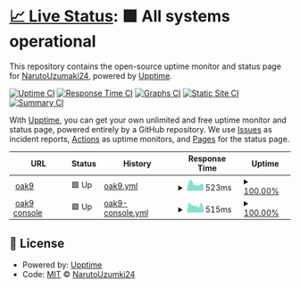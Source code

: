 # [📈 Live Status](https://demo.upptime.js.org): <!--live status--> **🟩 All systems operational**

This repository contains the open-source uptime monitor and status page for [NarutoUzumaki24](https://github.com/NarutoUzumaki24), powered by [Upptime](https://github.com/upptime/upptime).

[![Uptime CI](https://github.com/NarutoUzumaki24/upptime-by-github/workflows/Uptime%20CI/badge.svg)](https://github.com/NarutoUzumaki24/upptime-by-github/actions?query=workflow%3A%22Uptime+CI%22)
[![Response Time CI](https://github.com/NarutoUzumaki24/upptime-by-github/workflows/Response%20Time%20CI/badge.svg)](https://github.com/NarutoUzumaki24/upptime-by-github/actions?query=workflow%3A%22Response+Time+CI%22)
[![Graphs CI](https://github.com/NarutoUzumaki24/upptime-by-github/workflows/Graphs%20CI/badge.svg)](https://github.com/NarutoUzumaki24/upptime-by-github/actions?query=workflow%3A%22Graphs+CI%22)
[![Static Site CI](https://github.com/NarutoUzumaki24/upptime-by-github/workflows/Static%20Site%20CI/badge.svg)](https://github.com/NarutoUzumaki24/upptime-by-github/actions?query=workflow%3A%22Static+Site+CI%22)
[![Summary CI](https://github.com/NarutoUzumaki24/upptime-by-github/workflows/Summary%20CI/badge.svg)](https://github.com/NarutoUzumaki24/upptime-by-github/actions?query=workflow%3A%22Summary+CI%22)

With [Upptime](https://upptime.js.org), you can get your own unlimited and free uptime monitor and status page, powered entirely by a GitHub repository. We use [Issues](https://github.com/NarutoUzumki24/upptime-by-github/issues) as incident reports, [Actions](https://github.com/NarutoUzumaki24/upptime-by-github/actions) as uptime monitors, and [Pages](https://demo.upptime.js.org) for the status page.

<!--start: status pages-->
<!-- This summary is generated by Upptime (https://github.com/upptime/upptime) -->
<!-- Do not edit this manually, your changes will be overwritten -->
<!-- prettier-ignore -->
| URL | Status | History | Response Time | Uptime |
| --- | ------ | ------- | ------------- | ------ |
| <img alt="" src="https://aiexpress.io/wp-content/uploads/2022/06/oak9-Raises-8-Million-in-Additional-Funding.png" height="13"> [oak9](https://oak9.io) | 🟩 Up | [oak9.yml](https://github.com/NarutoUzumaki24/upptime-by-github/commits/HEAD/history/oak9.yml) | <details><summary><img alt="Response time graph" src="./graphs/oak9/response-time-week.png" height="20"> 523ms</summary><br><a href="https://NarutoUzumaki24.github.io/upptime-by-github/history/oak9"><img alt="Response time 674" src="https://img.shields.io/endpoint?url=https%3A%2F%2Fraw.githubusercontent.com%2FNarutoUzumaki24%2Fupptime-by-github%2FHEAD%2Fapi%2Foak9%2Fresponse-time.json"></a><br><a href="https://NarutoUzumaki24.github.io/upptime-by-github/history/oak9"><img alt="24-hour response time 632" src="https://img.shields.io/endpoint?url=https%3A%2F%2Fraw.githubusercontent.com%2FNarutoUzumaki24%2Fupptime-by-github%2FHEAD%2Fapi%2Foak9%2Fresponse-time-day.json"></a><br><a href="https://NarutoUzumaki24.github.io/upptime-by-github/history/oak9"><img alt="7-day response time 523" src="https://img.shields.io/endpoint?url=https%3A%2F%2Fraw.githubusercontent.com%2FNarutoUzumaki24%2Fupptime-by-github%2FHEAD%2Fapi%2Foak9%2Fresponse-time-week.json"></a><br><a href="https://NarutoUzumaki24.github.io/upptime-by-github/history/oak9"><img alt="30-day response time 674" src="https://img.shields.io/endpoint?url=https%3A%2F%2Fraw.githubusercontent.com%2FNarutoUzumaki24%2Fupptime-by-github%2FHEAD%2Fapi%2Foak9%2Fresponse-time-month.json"></a><br><a href="https://NarutoUzumaki24.github.io/upptime-by-github/history/oak9"><img alt="1-year response time 674" src="https://img.shields.io/endpoint?url=https%3A%2F%2Fraw.githubusercontent.com%2FNarutoUzumaki24%2Fupptime-by-github%2FHEAD%2Fapi%2Foak9%2Fresponse-time-year.json"></a></details> | <details><summary><a href="https://NarutoUzumaki24.github.io/upptime-by-github/history/oak9">100.00%</a></summary><a href="https://NarutoUzumaki24.github.io/upptime-by-github/history/oak9"><img alt="All-time uptime 99.89%" src="https://img.shields.io/endpoint?url=https%3A%2F%2Fraw.githubusercontent.com%2FNarutoUzumaki24%2Fupptime-by-github%2FHEAD%2Fapi%2Foak9%2Fuptime.json"></a><br><a href="https://NarutoUzumaki24.github.io/upptime-by-github/history/oak9"><img alt="24-hour uptime 100.00%" src="https://img.shields.io/endpoint?url=https%3A%2F%2Fraw.githubusercontent.com%2FNarutoUzumaki24%2Fupptime-by-github%2FHEAD%2Fapi%2Foak9%2Fuptime-day.json"></a><br><a href="https://NarutoUzumaki24.github.io/upptime-by-github/history/oak9"><img alt="7-day uptime 100.00%" src="https://img.shields.io/endpoint?url=https%3A%2F%2Fraw.githubusercontent.com%2FNarutoUzumaki24%2Fupptime-by-github%2FHEAD%2Fapi%2Foak9%2Fuptime-week.json"></a><br><a href="https://NarutoUzumaki24.github.io/upptime-by-github/history/oak9"><img alt="30-day uptime 99.89%" src="https://img.shields.io/endpoint?url=https%3A%2F%2Fraw.githubusercontent.com%2FNarutoUzumaki24%2Fupptime-by-github%2FHEAD%2Fapi%2Foak9%2Fuptime-month.json"></a><br><a href="https://NarutoUzumaki24.github.io/upptime-by-github/history/oak9"><img alt="1-year uptime 99.89%" src="https://img.shields.io/endpoint?url=https%3A%2F%2Fraw.githubusercontent.com%2FNarutoUzumaki24%2Fupptime-by-github%2FHEAD%2Fapi%2Foak9%2Fuptime-year.json"></a></details>
| <img alt="" src="https://aiexpress.io/wp-content/uploads/2022/06/oak9-Raises-8-Million-in-Additional-Funding.png" height="13"> [oak9 console](https://console.oak9.io) | 🟩 Up | [oak9-console.yml](https://github.com/NarutoUzumaki24/upptime-by-github/commits/HEAD/history/oak9-console.yml) | <details><summary><img alt="Response time graph" src="./graphs/oak9-console/response-time-week.png" height="20"> 515ms</summary><br><a href="https://NarutoUzumaki24.github.io/upptime-by-github/history/oak9-console"><img alt="Response time 444" src="https://img.shields.io/endpoint?url=https%3A%2F%2Fraw.githubusercontent.com%2FNarutoUzumaki24%2Fupptime-by-github%2FHEAD%2Fapi%2Foak9-console%2Fresponse-time.json"></a><br><a href="https://NarutoUzumaki24.github.io/upptime-by-github/history/oak9-console"><img alt="24-hour response time 1278" src="https://img.shields.io/endpoint?url=https%3A%2F%2Fraw.githubusercontent.com%2FNarutoUzumaki24%2Fupptime-by-github%2FHEAD%2Fapi%2Foak9-console%2Fresponse-time-day.json"></a><br><a href="https://NarutoUzumaki24.github.io/upptime-by-github/history/oak9-console"><img alt="7-day response time 515" src="https://img.shields.io/endpoint?url=https%3A%2F%2Fraw.githubusercontent.com%2FNarutoUzumaki24%2Fupptime-by-github%2FHEAD%2Fapi%2Foak9-console%2Fresponse-time-week.json"></a><br><a href="https://NarutoUzumaki24.github.io/upptime-by-github/history/oak9-console"><img alt="30-day response time 444" src="https://img.shields.io/endpoint?url=https%3A%2F%2Fraw.githubusercontent.com%2FNarutoUzumaki24%2Fupptime-by-github%2FHEAD%2Fapi%2Foak9-console%2Fresponse-time-month.json"></a><br><a href="https://NarutoUzumaki24.github.io/upptime-by-github/history/oak9-console"><img alt="1-year response time 444" src="https://img.shields.io/endpoint?url=https%3A%2F%2Fraw.githubusercontent.com%2FNarutoUzumaki24%2Fupptime-by-github%2FHEAD%2Fapi%2Foak9-console%2Fresponse-time-year.json"></a></details> | <details><summary><a href="https://NarutoUzumaki24.github.io/upptime-by-github/history/oak9-console">100.00%</a></summary><a href="https://NarutoUzumaki24.github.io/upptime-by-github/history/oak9-console"><img alt="All-time uptime 100.00%" src="https://img.shields.io/endpoint?url=https%3A%2F%2Fraw.githubusercontent.com%2FNarutoUzumaki24%2Fupptime-by-github%2FHEAD%2Fapi%2Foak9-console%2Fuptime.json"></a><br><a href="https://NarutoUzumaki24.github.io/upptime-by-github/history/oak9-console"><img alt="24-hour uptime 100.00%" src="https://img.shields.io/endpoint?url=https%3A%2F%2Fraw.githubusercontent.com%2FNarutoUzumaki24%2Fupptime-by-github%2FHEAD%2Fapi%2Foak9-console%2Fuptime-day.json"></a><br><a href="https://NarutoUzumaki24.github.io/upptime-by-github/history/oak9-console"><img alt="7-day uptime 100.00%" src="https://img.shields.io/endpoint?url=https%3A%2F%2Fraw.githubusercontent.com%2FNarutoUzumaki24%2Fupptime-by-github%2FHEAD%2Fapi%2Foak9-console%2Fuptime-week.json"></a><br><a href="https://NarutoUzumaki24.github.io/upptime-by-github/history/oak9-console"><img alt="30-day uptime 100.00%" src="https://img.shields.io/endpoint?url=https%3A%2F%2Fraw.githubusercontent.com%2FNarutoUzumaki24%2Fupptime-by-github%2FHEAD%2Fapi%2Foak9-console%2Fuptime-month.json"></a><br><a href="https://NarutoUzumaki24.github.io/upptime-by-github/history/oak9-console"><img alt="1-year uptime 100.00%" src="https://img.shields.io/endpoint?url=https%3A%2F%2Fraw.githubusercontent.com%2FNarutoUzumaki24%2Fupptime-by-github%2FHEAD%2Fapi%2Foak9-console%2Fuptime-year.json"></a></details>

<!--end: status pages-->

## 📄 License

- Powered by: [Upptime](https://github.com/upptime/upptime)
- Code: [MIT](./LICENSE) © [NarutoUzumki24](https://github.com/NarutoUzumaki24)
